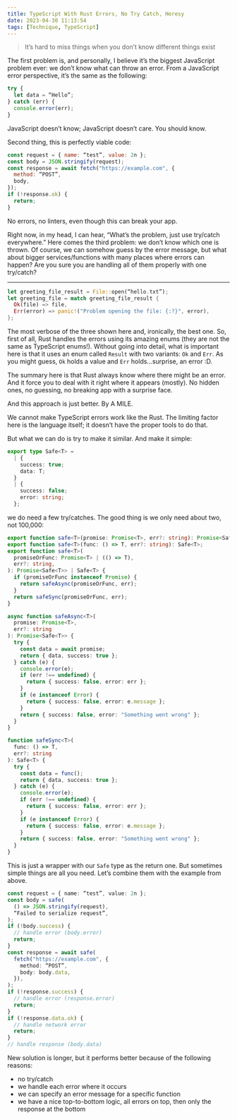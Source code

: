 ```yaml
---
title: TypeScript With Rust Errors, No Try Catch, Heresy
date: 2023-04-30 11:13:54
tags: [Technique, TypeScript]
---
```


> It’s hard to miss things when you don’t know different things exist

The first problem is, and personally, I believe it’s the biggest JavaScript problem ever: we don’t know what can throw an error. From a JavaScript error perspective, it’s the same as the following:

```javascript
try {
  let data = “Hello”;
} catch (err) {
  console.error(err);
}
```

JavaScript doesn’t know; JavaScript doesn’t care. You should know.

Second thing, this is perfectly viable code:
```javascript
const request = { name: “test”, value: 2n };
const body = JSON.stringify(request);
const response = await fetch("https://example.com", {
  method: “POST”,
  body,
});
if (!response.ok) {
  return;
}
```

No errors, no linters, even though this can break your app.

Right now, in my head, I can hear, “What’s the problem, just use try/catch everywhere.” Here comes the third problem: we don’t know which one is thrown. Of course, we can somehow guess by the error message, but what about bigger services/functions with many places where errors can happen? Are you sure you are handling all of them properly with one try/catch?

---
```rust
let greeting_file_result = File::open(“hello.txt”);  
let greeting_file = match greeting_file_result {  
  Ok(file) => file,  
  Err(error) => panic!("Problem opening the file: {:?}", error),  
};
```

The most verbose of the three shown here and, ironically, the best one. So, first of all, Rust handles the errors using its amazing enums (they are not the same as TypeScript enums!). Without going into detail, what is important here is that it uses an enum called `Result` with two variants: `Ok` and `Err`. As you might guess, `Ok` holds a value and `Err` holds…surprise, an error :D.

The summary here is that Rust always know where there might be an error. And it force you to deal with it right where it appears (mostly). No hidden ones, no guessing, no breaking app with a surprise face.

And this approach is just better. By A MILE.

We cannot make TypeScript errors work like the Rust. The limiting factor here is the language itself; it doesn’t have the proper tools to do that.

But what we can do is try to make it similar. And make it simple:

```typescript
export type Safe<T> =  
  | {  
    success: true;  
    data: T;  
  }  
  | {  
    success: false;  
    error: string;  
  };
```

we do need a few try/catches. The good thing is we only need about two, not 100,000:

```typescript
export function safe<T>(promise: Promise<T>, err?: string): Promise<Safe<T>>;
export function safe<T>(func: () => T, err?: string): Safe<T>;
export function safe<T>(
  promiseOrFunc: Promise<T> | (() => T),
  err?: string,
): Promise<Safe<T>> | Safe<T> {
  if (promiseOrFunc instanceof Promise) {
    return safeAsync(promiseOrFunc, err);
  }
  return safeSync(promiseOrFunc, err);
}

async function safeAsync<T>(
  promise: Promise<T>, 
  err?: string
): Promise<Safe<T>> {
  try {
    const data = await promise;
    return { data, success: true };
  } catch (e) {
    console.error(e);
    if (err !== undefined) {
      return { success: false, error: err };
    }
    if (e instanceof Error) {
      return { success: false, error: e.message };
    }
    return { success: false, error: "Something went wrong" };
  }
}

function safeSync<T>(
  func: () => T, 
  err?: string
): Safe<T> {
  try {
    const data = func();
    return { data, success: true };
  } catch (e) {
    console.error(e);
    if (err !== undefined) {
      return { success: false, error: err };
    }
    if (e instanceof Error) {
      return { success: false, error: e.message };
    }
    return { success: false, error: "Something went wrong" };
  }
}
```

This is just a wrapper with our `Safe` type as the return one. But sometimes simple things are all you need. Let’s combine them with the example from above.

```typescript
const request = { name: “test”, value: 2n };  
const body = safe(  
  () => JSON.stringify(request),  
  “Failed to serialize request”,  
);  
if (!body.success) {  
  // handle error (body.error)  
  return;  
}  
const response = await safe(  
  fetch("https://example.com", {  
    method: “POST”,  
    body: body.data,  
  }),  
);  
if (!response.success) {  
  // handle error (response.error)  
  return;  
}  
if (!response.data.ok) {  
  // handle network error  
  return;  
}  
// handle response (body.data)
```

New solution is longer, but it performs better because of the following reasons:

- no try/catch
- we handle each error where it occurs
- we can specify an error message for a specific function
- we have a nice top-to-bottom logic, all errors on top, then only the response at the bottom